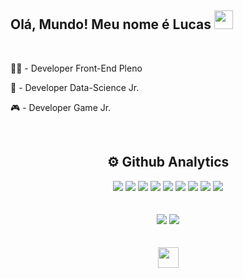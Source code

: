 ### <h2>Olá, Mundo! Meu nome é Lucas <img src="https://raw.githubusercontent.com/kaueMarques/kaueMarques/master/hi.gif" width="30"></h2><br/>

👨‍💻 - Developer Front-End Pleno

🧬 - Developer Data-Science Jr.

🎮 - Developer Game Jr.<br/>
<div align="center"><br/>
  <h2>⚙️ Github Analytics</h2>
  <img src="https://img.shields.io/badge/HTML5-E34F26?style=for-the-badge&logo=html5&logoColor=white" />
  <img src="https://img.shields.io/badge/CSS3-1572B6?style=for-the-badge&logo=css3&logoColor=white" />
  <img src="https://img.shields.io/badge/Sass-CC6699?style=for-the-badge&logo=sass&logoColor=white" />
  <img src="https://img.shields.io/badge/Bulma-0071B5?style=for-the-badge&logo=bulma&logoColor=white" />
  <img src="https://img.shields.io/badge/Bootstrap-563D7C?style=for-the-badge&logo=bootstrap&logoColor=white" />
  <img src="https://img.shields.io/badge/JaavaScript-323330?style=for-the-badge&logo=javascript&logoColor=F7DF1E" />
  <img src="https://img.shields.io/badge/TypeScript-007ACC?style=for-the-badge&logo=typescript&logoColor=white" />
  <img src="https://img.shields.io/badge/React-20232A?style=for-the-badge&logo=react&logoColor=61DAFB" />
  <img src="https://img.shields.io/badge/Python-FFD43B?style=for-the-badge&logo=python&logoColor=blue" />
  <br/>
</div>

<br/>
<!-- - Respondo perguntas dê: <strong>HTML5, CSS3, JavaScript.</strong> -->
<br/>

<div align="center">
  <img src="https://github-readme-stats.vercel.app/api?hide_title=false&amp;hide_rank=false&amp;show_icons=true&amp;include_all_commits=true&amp;count_private=true&amp;disable_animations=false&amp;theme=dark&amp;locale=pt-br&amp;hide_border=true&amp;username=l0cass" />
    <img src="https://github-readme-stats.vercel.app/api/top-langs/?hide_title=false&amp;hide_rank=false&amp;show_icons=true&amp;include_all_commits=true&amp;count_private=true&amp;disable_animations=false&amp;theme=dark&amp;locale=pt-br&amp;hide_border=true&amp;username=l0cass" />
</div>
<div align="center">
  <br><br/>
  <a href="https://www.instagram.com/lucass.piffer/">
    <img src="https://www.dupaco.com/wp-content/uploads/2020/08/social-media-instagram-icon-600x600-2020-2048x2048.png" width="33" />
  </a>
  <br><br/>
</div>
